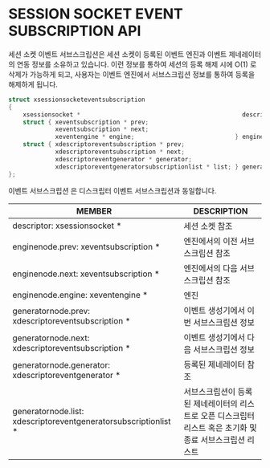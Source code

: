 __SESSION SOCKET EVENT SUBSCRIPTION API__
=========================================

세션 소켓 이벤트 서브스크립션은 세션 소켓이 등록된 이벤트 엔진과 이벤트 제네레이터의 연동 정보를 소유하고 있습니다. 이런 정보를 통하여 세션의 등록 해제 시에 O(1) 로 삭제가 가능하게 되고, 사용자는 이벤트 엔진에서 서브스크립션 정보를 통하여 등록을 해제하게 됩니다.

```c
struct xsessionsocketeventsubscription
{
    xsessionsocket *                                             descriptor;
    struct { xeventsubscription * prev;
             xeventsubscription * next;
             xeventengine * engine;                            } enginenode;
    struct { xdescriptoreventsubscription * prev;
             xdescriptoreventsubscription * next;
             xdescriptoreventgenerator * generator;
             xdescriptoreventgeneratorsubscriptionlist * list; } generatornode;
};
```

이벤트 서브스크립션 은 디스크립터 이벤트 서브스크립션과 동일합니다.

| MEMBER                                                          | DESCRIPTION |
| --------------------------------------------------------------- | ----------- |
| descriptor: xsessionsocket *                                    | 세션 소켓 참조 |
| enginenode.prev: xeventsubscription *                           | 엔진에서의 이전 서브스크립션 참조 |
| enginenode.next: xeventsubscription *                           | 엔진에서의 다음 서브스크립션 참조 |
| enginenode.engine: xeventengine *                               | 엔진 |
| generatornode.prev: xdescriptoreventsubscription *              | 이벤트 생성기에서 이번 서브스크립션 정보 |
| generatornode.next: xdescriptoreventsubscription *              | 이벤트 생성기에서 다음 서브스크립션 정보 |
| generatornode.generator: xdescriptoreventgenerator *            | 등록된 제네레이터 참조 |
| generatornode.list: xdescriptoreventgeneratorsubscriptionlist * | 서브스크립션이 등록된 제네레이터의 리스트로 오픈 디스크립터 리스트 혹은 초기화 및 종료 서브스크립션 리스트 |
